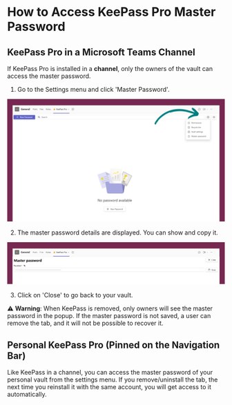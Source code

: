 # How to Access KeePass Pro Master Password

## KeePass Pro in a Microsoft Teams Channel

If KeePass Pro is installed in a **channel**, only the owners of the vault can access the master password.

1. Go to the Settings menu and click 'Master Password'.

![Settings Menu](../../../.vuepress/public/assets/img/teams-pro/keepass-pro/1.png)

2. The master password details are displayed. You can show and copy it.

![Master Password Details](../../../.vuepress/public/assets/img/teams-pro/keepass-pro/master-password.png)

3. Click on 'Close' to go back to your vault.

⚠️ **Warning**: When KeePass is removed, only owners will see the master password in the popup. If the master password is not saved, a user can remove the tab, and it will not be possible to recover it.

## Personal KeePass Pro (Pinned on the Navigation Bar)

Like KeePass in a channel, you can access the master password of your personal vault from the settings menu.
If you remove/uninstall the tab, the next time you reinstall it with the same account, you will get access to it automatically.